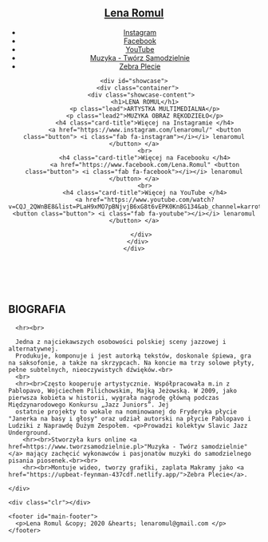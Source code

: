 <!DOCTYPE html>
<html lang="en">

<head>
  <meta charset="UTF-8">
  <meta name="viewport" content="width=device-width, initial-scale=1.0">
  <meta http-equiv="X-UA-Compatible" content="ie=edge">
  <meta name="description" content="Lena Romul - artystka multimedialna. Muzyka, obraz, rękodzieło. Oficjalna strona.">
  <meta name="keywords" content="lena romul,saksofon,zebra plecie,twórz samodzielnie,wokal">
  <link rel="stylesheet" href="https://use.fontawesome.com/releases/v5.6.1/css/all.css" integrity="sha384-gfdkjb5BdAXd+lj+gudLWI+BXq4IuLW5IT+brZEZsLFm++aCMlF1V92rMkPaX4PP" crossorigin="anonymous">
  <link rel="stylesheet" href="css/style.css">
  <title>Lena Romul - oficjalna strona</title>
</head>

<body>
  <header>
    <nav id="navbar">
      <div class="container">
        <h1 class="logo"><a href="index.html">Lena Romul</a></h1>
        <ul>
          <li><a href="https://www.instagram.com/lenaromul/">Instagram</a></li>
          <li><a href="https://www.facebook.com/Lena.Romul">Facebook</a></li>
          <li><a href="https://www.youtube.com/watch?v=CQJ_2QWnBE8&list=PLaH9xMO7pBNjvjB6xG8t6vEPK0Kn8G134&ab_channel=karrotkommando">YouTube</a></li>
          <li><a href="https://www.tworzsamodzielnie.pl">Muzyka - Twórz Samodzielnie</a></li>
          <li><a href="https://upbeat-feynman-437cdf.netlify.app/">Zebra Plecie</a></li>
        </ul>
      </div>
    </nav>

    <div id="showcase">
      <div class="container">
        <div class="showcase-content">
          <h1>LENA ROMUL</h1>
          <p class="lead">ARTYSTKA MULTIMEDIALNA</p>
          <p class="lead2">MUZYKA OBRAZ RĘKODZIEŁO</p>
          <h4 class="card-title">Więcej na Instagramie </h4>
          <a href="https://www.instagram.com/lenaromul/" <button class="button"> <i class="fab fa-instagram"></i></i> lenaromul </button> </a>
          <br>
          <h4 class="card-title">Więcej na Facebooku </h4>
          <a href="https://www.facebook.com/Lena.Romul" <button class="button"> <i class="fab fa-facebook"></i></i> lenaromul </button> </a>
          <br>
          <h4 class="card-title">Więcej na YouTube </h4>
          <a href="https://www.youtube.com/watch?v=CQJ_2QWnBE8&list=PLaH9xMO7pBNjvjB6xG8t6vEPK0Kn8G134&ab_channel=karrotkommando" <button class="button"> <i class="fab fa-youtube"></i></i> lenaromul </button> </a>

        </div>
      </div>
    </div>
  </header>

  <section id="home-info" class="bg-dark">
    <!--  <div class="info-img"></div> -->
    <div class="info-content">
      <br>
      <h2> BIOGRAFIA </h2>

      <hr><br>

      Jedna z najciekawszych osobowości polskiej sceny jazzowej i alternatywnej.
      Produkuje, komponuje i jest autorką tekstów, doskonale śpiewa, gra na saksofonie, a także na skrzypcach. Na koncie ma trzy solowe płyty, pełne subtelnych, nieoczywistych dźwięków.<br>
      <br>
      <hr><br>Często kooperuje artystycznie. Współpracowała m.in z Pablopavo, Wojciechem Pilichowskim, Majką Jeżowską. W 2009, jako pierwsza kobieta w historii, wygrała nagrodę główną podczas Międzynarodowego Konkursu „Jazz Juniors”. Jej
      ostatnie projekty to wokale na nominowanej do Fryderyka płycie "Janerka na basy i głosy" oraz udział autorski na płycie Pablopavo i Ludziki z Naprawdę Dużym Zespołem. <p>Prowadzi kolektyw Slavic Jazz Underground.
        <hr><br>Stworzyła kurs online <a href=https://www.tworzsamodzielnie.pl>"Muzyka - Twórz samodzielnie"</a> mający zachęcić wykonawców i pasjonatów muzyki do samodzielnego pisania piosenek.<br><br>
        <hr><br>Montuje wideo, tworzy grafiki, zaplata Makramy jako <a href="https://upbeat-feynman-437cdf.netlify.app/">Zebra Plecie</a>.

    </div>

    <div class="clr"></div>

    <footer id="main-footer">
      <p>Lena Romul &copy; 2020 &hearts; lenaromul@gmail.com </p>
    </footer>
</body>

</html>
